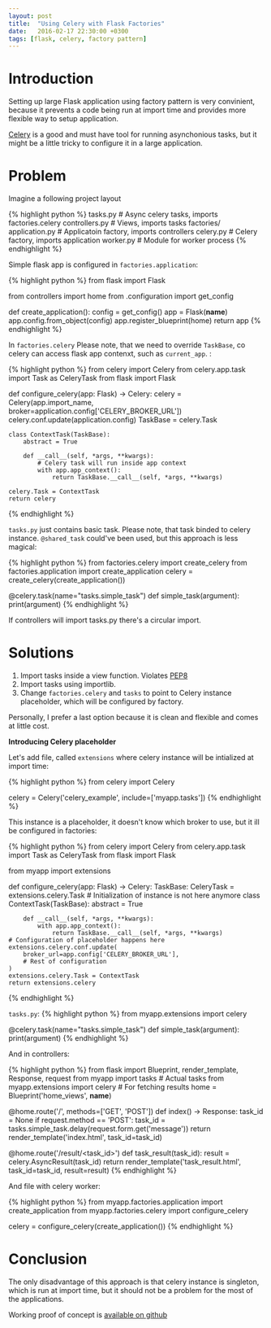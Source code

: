 ```yaml
---
layout: post
title:  "Using Celery with Flask Factories"
date:   2016-02-17 22:30:00 +0300
tags: [flask, celery, factory pattern]
---
```


# Introduction #

Setting up large Flask application using factory pattern is very convinient, because it prevents a code being run at import time and provides more flexible way to setup application. 

[Celery](http://docs.celeryproject.org/en/latest/getting-started/first-steps-with-celery.html) is a good and must have tool for running asynchonious tasks, but it might be a little tricky to configure it in a large application. 


# Problem #

Imagine a following project layout

{% highlight python %}
tasks.py             # Async celery tasks, imports factories.celery
controllers.py       # Views, imports tasks
factories/
    application.py   # Applicatoin factory, imports controllers
    celery.py        # Celery factory, imports application
worker.py            # Module for worker process
{% endhighlight %}

Simple flask app is configured in `factories.application`:

{% highlight python %}
from flask import Flask

from controllers import home
from .configuration import get_config

def create_application():
    config = get_config()
    app = Flask(__name__)
    app.config.from_object(config)
    app.register_blueprint(home)
    return app 
{% endhighlight %}

In  `factories.celery` Please note, that we need to override `TaskBase`, co celery can access flask app contenxt, such as `current_app`. :

{% highlight python %}
from celery import Celery
from celery.app.task import Task as CeleryTask
from flask import Flask


def configure_celery(app: Flask) -> Celery:
    celery = Celery(app.import_name,
                    broker=application.config['CELERY_BROKER_URL'])
    celery.conf.update(application.config)
    TaskBase = celery.Task

    class ContextTask(TaskBase):
        abstract = True

        def __call__(self, *args, **kwargs):
            # Celery task will run inside app context
            with app.app_context():
                return TaskBase.__call__(self, *args, **kwargs)

    celery.Task = ContextTask
    return celery
{% endhighlight %}

`tasks.py` just contains basic task. Please note, that task binded to celery instance. `@shared_task` could've been used, but this approach is less magical:

{% highlight python %}
from factories.celery import create_celery
from factories.application import create_application
celery = create_celery(create_application())


@celery.task(name="tasks.simple_task")
def simple_task(argument):
    print(argument)
{% endhighlight %}

If controllers will import tasks.py there's a circular import.


# Solutions #

1. Import tasks inside a view function. Violates [PEP8](http://legacy.python.org/dev/peps/pep-0008/#imports)
1. Import tasks using importlib.
1. Change `factories.celery` and `tasks` to point to Celery instance placeholder, which will be configured by factory. 

Personally, I prefer a last option because it is clean and flexible and comes at little cost.

**Introducing Celery placeholder**

Let's add file, called `extensions` where celery instance will be intialized at import time:

{% highlight python %}
from celery import Celery

celery = Celery('celery_example', include=['myapp.tasks'])
{% endhighlight %}

This instance is a placeholder, it doesn't know which broker to use, but it ill be configured in factories:

{% highlight python %}
from celery import Celery
from celery.app.task import Task as CeleryTask
from flask import Flask

from myapp import extensions

def configure_celery(app: Flask) -> Celery:
    TaskBase: CeleryTask = extensions.celery.Task
    # Initialization of instance is not here anymore
    class ContextTask(TaskBase):
        abstract = True

        def __call__(self, *args, **kwargs):
            with app.app_context():
                return TaskBase.__call__(self, *args, **kwargs)
    # Configuration of placeholder happens here
    extensions.celery.conf.update(
        broker_url=app.config['CELERY_BROKER_URL'],
        # Rest of configuration
    )
    extensions.celery.Task = ContextTask
    return extensions.celery
{% endhighlight %}

`tasks.py`:
{% highlight python %}
from myapp.extensions import celery

@celery.task(name="tasks.simple_task")
def simple_task(argument):
    print(argument)
{% endhighlight %}

And in controllers:

{% highlight python %}
from flask import Blueprint, render_template, Response, request
from myapp import tasks               # Actual tasks
from myapp.extensions import celery   # For fetching results
home = Blueprint('home_views', __name__)


@home.route('/', methods=['GET', 'POST'])
def index() -> Response:
    task_id = None
    if request.method == 'POST':
        task_id = tasks.simple_task.delay(request.form.get('message'))
    return render_template('index.html', task_id=task_id)


@home.route('/result/<task_id>')
def task_result(task_id):
    result = celery.AsyncResult(task_id)
    return render_template('task_result.html', task_id=task_id, result=result)
{% endhighlight %}

And file with celery worker:

{% highlight python %}
from myapp.factories.application import create_application
from myapp.factories.celery import configure_celery

celery = configure_celery(create_application())
{% endhighlight %}

# Conclusion #

The only disadvantage of this approach is that celery instance is singleton, which is run at import time, but it should not be a problem for the most of the applications.

Working proof of concept is [available on github](https://github.com/citizen-stig/celery-with-flask-factories)
